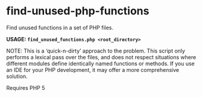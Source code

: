 find-unused-php-functions
=========================

Find unused functions in a set of PHP files.

**USAGE:  `find_unused_functions.php <root_directory>`**

NOTE: This is a ‘quick-n-dirty’ approach to the problem. This script only performs a lexical pass over the files, and does not respect situations where different modules define identically named functions or methods. If you use an IDE for your PHP development, it may offer a more comprehensive solution.

Requires PHP 5

